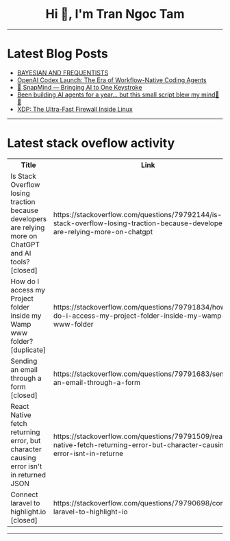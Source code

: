 <h1 align="center">Hi 👋, I'm Tran Ngoc Tam</h1>

---

# Latest Blog Posts 
<!-- BLOG-POST-LIST:START -->
- [BAYESIAN AND FREQUENTISTS](https://dev.to/njeri_kimaru/bayesian-and-frequentists-o98)
- [OpenAI Codex Launch: The Era of Workflow-Native Coding Agents](https://dev.to/kielp_riche_79dd07697340c/openai-codex-launch-the-era-of-workflow-native-coding-agents-2hhk)
- [🧠 SnapMind — Bringing AI to One Keystroke](https://dev.to/louis7/snapmind-bringing-ai-to-one-keystroke-fmg)
- [Been building AI agents for a year… but this small script blew my mind🫨👏](https://dev.to/chaitrali_kakde/been-building-ai-agents-for-a-year-but-this-small-script-blew-my-mind-1kpk)
- [XDP: The Ultra-Fast Firewall Inside Linux](https://dev.to/littlejo/xdp-the-ultra-fast-firewall-inside-linux-1lm)
<!-- BLOG-POST-LIST:END -->

---

# Latest stack oveflow activity
<table>
  <tr><th>Title</th><th>Link</th></tr>
  <!-- STACKOVERFLOW:START --><tr><td>Is Stack Overflow losing traction because developers are relying more on ChatGPT and AI tools? [closed]</td><td>https://stackoverflow.com/questions/79792144/is-stack-overflow-losing-traction-because-developers-are-relying-more-on-chatgpt</td></tr><tr><td>How do I access my Project folder inside my Wamp www folder? [duplicate]</td><td>https://stackoverflow.com/questions/79791834/how-do-i-access-my-project-folder-inside-my-wamp-www-folder</td></tr><tr><td>Sending an email through a form [closed]</td><td>https://stackoverflow.com/questions/79791683/sending-an-email-through-a-form</td></tr><tr><td>React Native fetch returning error, but character causing error isn&#39;t in returned JSON</td><td>https://stackoverflow.com/questions/79791509/react-native-fetch-returning-error-but-character-causing-error-isnt-in-returne</td></tr><tr><td>Connect laravel to highlight.io [closed]</td><td>https://stackoverflow.com/questions/79790698/connect-laravel-to-highlight-io</td></tr><!-- STACKOVERFLOW:END -->
</table>

---


